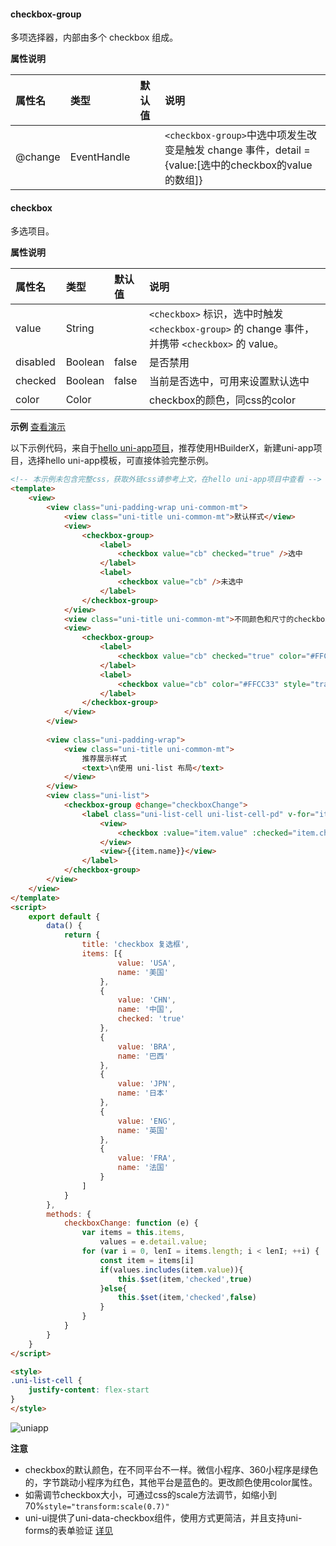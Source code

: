 #### checkbox-group
多项选择器，内部由多个 checkbox 组成。

**属性说明**

|属性名|类型|默认值|说明|
|:-|:-|:-|:-|
|@change|EventHandle||``<checkbox-group>``中选中项发生改变是触发 change 事件，detail = {value:[选中的checkbox的value的数组]}|

#### checkbox
多选项目。

**属性说明**

|属性名|类型|默认值|说明|
|:-|:-|:-|:-|
|value|String||``<checkbox>`` 标识，选中时触发 ``<checkbox-group>`` 的 change 事件，并携带 ``<checkbox>`` 的 value。|
|disabled|Boolean|false|是否禁用|
|checked|Boolean|false|当前是否选中，可用来设置默认选中|
|color|Color||checkbox的颜色，同css的color|

**示例** [查看演示](https://hellouniapp.dcloud.net.cn/pages/component/checkbox/checkbox)
 
以下示例代码，来自于[hello uni-app项目](https://github.com/dcloudio/hello-uniapp)，推荐使用HBuilderX，新建uni-app项目，选择hello uni-app模板，可直接体验完整示例。
```html
<!-- 本示例未包含完整css，获取外链css请参考上文，在hello uni-app项目中查看 -->
<template>
	<view>
		<view class="uni-padding-wrap uni-common-mt">
			<view class="uni-title uni-common-mt">默认样式</view>
			<view>
				<checkbox-group>
					<label>
						<checkbox value="cb" checked="true" />选中
					</label>
					<label>
						<checkbox value="cb" />未选中
					</label>
				</checkbox-group>
			</view>
			<view class="uni-title uni-common-mt">不同颜色和尺寸的checkbox</view>
			<view>
				<checkbox-group>
					<label>
						<checkbox value="cb" checked="true" color="#FFCC33" style="transform:scale(0.7)" />选中
					</label>
					<label>
						<checkbox value="cb" color="#FFCC33" style="transform:scale(0.7)" />未选中
					</label>
				</checkbox-group>
			</view>
		</view>
		
		<view class="uni-padding-wrap">
			<view class="uni-title uni-common-mt">
				推荐展示样式
				<text>\n使用 uni-list 布局</text>
			</view>
		</view>
		<view class="uni-list">
			<checkbox-group @change="checkboxChange">
				<label class="uni-list-cell uni-list-cell-pd" v-for="item in items" :key="item.value">
					<view>
						<checkbox :value="item.value" :checked="item.checked" />
					</view>
					<view>{{item.name}}</view>
				</label>
			</checkbox-group>
		</view>
	</view>
</template>
<script>
	export default {
		data() {
			return {
				title: 'checkbox 复选框',
				items: [{
						value: 'USA',
						name: '美国'
					},
					{
						value: 'CHN',
						name: '中国',
						checked: 'true'
					},
					{
						value: 'BRA',
						name: '巴西'
					},
					{
						value: 'JPN',
						name: '日本'
					},
					{
						value: 'ENG',
						name: '英国'
					},
					{
						value: 'FRA',
						name: '法国'
					}
				]
			}
		},
		methods: {
			checkboxChange: function (e) {
				var items = this.items,
					values = e.detail.value;
				for (var i = 0, lenI = items.length; i < lenI; ++i) {
					const item = items[i]
					if(values.includes(item.value)){
						this.$set(item,'checked',true)
					}else{
						this.$set(item,'checked',false)
					}
				}
			}
		}
	}
</script>

<style>
.uni-list-cell {
	justify-content: flex-start
}
</style>
```
 

![uniapp](https://vkceyugu.cdn.bspapp.com/VKCEYUGU-uni-app-doc/f4db8b80-4f32-11eb-bdc1-8bd33eb6adaa.png)


**注意**
- checkbox的默认颜色，在不同平台不一样。微信小程序、360小程序是绿色的，字节跳动小程序为红色，其他平台是蓝色的。更改颜色使用color属性。
- 如需调节checkbox大小，可通过css的scale方法调节，如缩小到70%`style="transform:scale(0.7)"`
- uni-ui提供了uni-data-checkbox组件，使用方式更简洁，并且支持uni-forms的表单验证 [详见](https://ext.dcloud.net.cn/plugin?id=3456)
